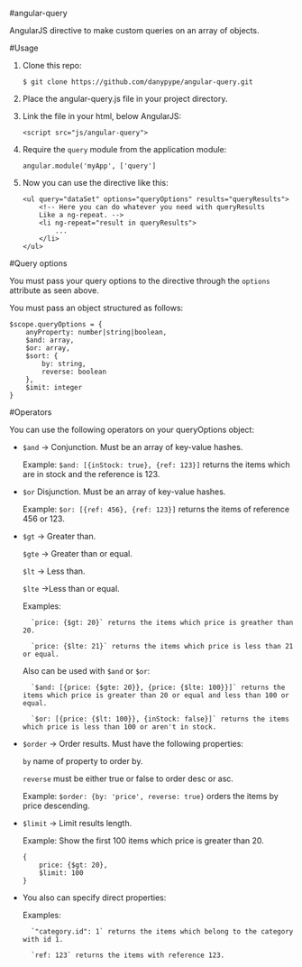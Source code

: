 #angular-query

AngularJS directive to make custom queries on an array of objects.

#Usage

1. Clone this repo:

    `$ git clone https://github.com/danypype/angular-query.git`

2. Place the angular-query.js file in your project directory.

3. Link the file in your html, below AngularJS:

    `<script src="js/angular-query">`

4. Require the `query` module from the application module:

    `angular.module('myApp', ['query']`

5. Now you can use the directive like this:

    ```
    <ul query="dataSet" options="queryOptions" results="queryResults">
        <!-- Here you can do whatever you need with queryResults
        Like a ng-repeat. -->
        <li ng-repeat="result in queryResults">
            ...
        </li>
    </ul>
    ```
    
#Query options

You must pass your query options to the directive through the `options` attribute as seen above.

You must pass an object structured as follows:

```
$scope.queryOptions = {
    anyProperty: number|string|boolean,
    $and: array,
    $or: array,
    $sort: {
        by: string,
        reverse: boolean
    },
    $imit: integer
}
```

#Operators

You can use the following operators on your queryOptions object:

- `$and` -> Conjunction. Must be an array of key-value hashes.

    Example: `$and: [{inStock: true}, {ref: 123}]` returns the items which are in stock and the reference is 123.

- `$or` Disjunction. Must be an array of key-value hashes.

    Example: `$or: [{ref: 456}, {ref: 123}]` returns the items of reference 456 or 123.

- `$gt` -> Greater than.

    `$gte` -> Greater than or equal.
    
    `$lt` -> Less than.
    
    `$lte` ->Less than or equal.

    Examples: 
    
        `price: {$gt: 20}` returns the items which price is greather than 20. 
        
        `price: {$lte: 21}` returns the items which price is less than 21 or equal.

    Also can be used with `$and` or `$or`:
    
        `$and: [{price: {$gte: 20}}, {price: {$lte: 100}}]` returns the items which price is greater than 20 or equal and less than 100 or equal.
    
        `$or: [{price: {$lt: 100}}, {inStock: false}]` returns the items which price is less than 100 or aren't in stock.

- `$order` -> Order results. Must have the following properties:
    
    `by` name of property to order by.
    
    `reverse` must be either true or false to order desc or asc.

    Example: `$order: {by: 'price', reverse: true}` orders the items by price descending.

- `$limit` -> Limit results length.

    Example: Show the first 100 items which price is greater than 20. 
    ```
    {
        price: {$gt: 20},
        $limit: 100
    }
    ```

- You also can specify direct properties:

    Examples:
    
        `"category.id": 1` returns the items which belong to the category with id 1. 
    
        `ref: 123` returns the items with reference 123.
